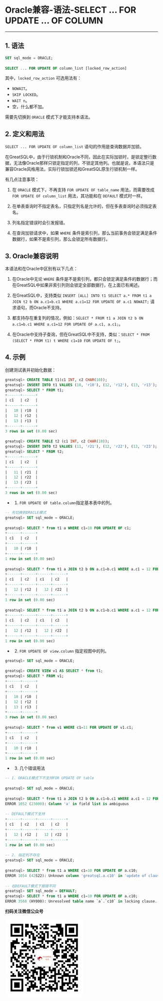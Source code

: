 # Oracle兼容-语法-SELECT ... FOR UPDATE ... OF COLUMN
---


## 1. 语法

```sql
SET sql_mode = ORACLE;

SELECT ... FOR UPDATE OF column_list [locked_row_action]
```

其中，`locked_row_action` 可选用法有：

- `NOWAIT`。
- `SKIP LOCKED`。
- `WAIT n`。
- 空，什么都不加。

需要先切换到 `ORACLE` 模式下才能支持本语法。

## 2. 定义和用法

`SELECT ... FOR UPDATE OF column_list` 语句的作用是查询数据并加锁。

在GreatSQL中，由于行锁机制和Oracle不同，因此在实际加锁时，是锁定整行数据，无法像Oracle那样只锁定指定的列，不锁定其他列。也就是说，本语法只是兼容Oracle风格用法，实际行锁加锁还和GreatSQL原生行锁机制一样。


有几点注意事项：

1. 在 `ORACLE` 模式下，不再支持 `FOR UPDATE OF table_name` 用法，而需要改成 `FOR UPDATE OF column_list` 用法，其功能和在 `DEFAULT` 模式时一样。

2. 在单表查询时不指定表名，只指定列名是允许的，但在多表查询时必须指定表名。

3. 列名指定错误时会引发报错。

4. 在查询加锁请求中，如果 `WHERE` 条件是索引列，那么当前事务会锁定满足条件数据行，如果不是索引列，那么会锁定所有数据行。


## 3. Oracle兼容说明

本语法和在Oracle中区别有以下几点：

1. 在Oracle中无论 `WHERE` 条件是不是索引列，都只会锁定满足条件的数据行；而在GreatSQL中如果非索引列则会锁定全部数据行，在上面已有阐述。

2. 在GreatSQL中，支持类似 `INSERT [ALL] INTO t1 SELECT a.* FROM t1 a JOIN t2 b ON a.c1=b.c1 WHERE a.c1=12 FOR UPDATE OF a.c1 NOWAIT;` 请求语句，而Oracle不支持。

3. 都支持存在重复列的情况，例如：`SELECT * FROM t1 a JOIN t2 b ON a.c1=b.c1 WHERE a.c1=12 FOR UPDATE OF a.c1, a.c1;`。

4. 在Oracle中支持子查询，但在GreatSQL中不支持，类似：`SELECT * FROM (SELECT * FROM t1) t WHERE c1=10 FOR UPDATE OF t;`。


## 4. 示例

创建测试表并初始化数据：
```sql
greatsql> CREATE TABLE t1(c1 INT, c2 CHAR(10));
greatsql> INSERT INTO t1 VALUES (10, 'r10'), (12, 'r12'), (13, 'r13');
greatsql> SELECT * FROM t1;
+------+------+
| c1   | c2   |
+------+------+
|   10 | r10  |
|   12 | r12  |
|   13 | r13  |
+------+------+
3 rows in set (0.00 sec)

greatsql> CREATE TABLE t2 (c1 INT, c2 CHAR(10));
greatsql> INSERT INTO t2 VALUES (11, 'r21'), (12, 'r22'), (13, 'r23');
greatsql> SELECT * FROM t2;
+------+------+
| c1   | c2   |
+------+------+
|   11 | r21  |
|   12 | r22  |
|   13 | r23  |
+------+------+
3 rows in set (0.00 sec)
```

- 1. `FOR UPDATE OF table.column`指定基本表中的列。

```sql
-- 先切换到ORACLE模式
greatsql> SET sql_mode = ORACLE;

greatsql> SELECT * from t1 a WHERE c1=10 FOR UPDATE OF c1;
+------+------+
| c1   | c2   |
+------+------+
|   10 | r10  |
+------+------+
1 row in set (0.00 sec)

greatsql> SELECT * from t1 a JOIN t2 b ON a.c1=b.c1 WHERE a.c1 = 12 FOR UPDATE OF a.c1 NOWAIT;
+------+------+------+------+
| c1   | c2   | c1   | c2   |
+------+------+------+------+
|   12 | r12  |   12 | r22  |
+------+------+------+------+
1 row in set (0.00 sec)

greatsql> SELECT * from t1 a JOIN t2 b ON a.c1=b.c1 WHERE a.c1 = 12 FOR UPDATE OF a.c1,b.c2 NOWAIT;
+------+------+------+------+
| c1   | c2   | c1   | c2   |
+------+------+------+------+
|   12 | r12  |   12 | r22  |
+------+------+------+------+
1 row in set (0.00 sec)
```

- 2. `FOR UPDATE OF view.column` 指定视图中的列。

```sql
greatsql> SET sql_mode = ORACLE;

greatsql> CREATE VIEW v1 AS SELECT * from t1;
greatsql> SELECT * FROM v1;
+------+------+
| c1   | c2   |
+------+------+
|   10 | r10  |
|   12 | r12  |
|   13 | r13  |
+------+------+
3 rows in set (0.00 sec)

greatsql> SELECT * from v1 WHERE c1=11 FOR UPDATE OF v1.c1;
+------+------+
| c1   | c2   |
+------+------+
|   10 | r10  |
+------+------+
1 row in set (0.00 sec)
```

- 3. 几个错误用法

```sql
-- 1. ORACLE模式下不支持FOR UPDATE OF table 

greatsql> SET sql_mode = ORACLE;

greatsql> SELECT * from t1 a JOIN t2 b ON a.c1=b.c1 WHERE a.c1 = 12 FOR UPDATE OF a NOWAIT;
ERROR 1052 (23000): Column 'a' in field list is ambiguous

-- DEFAULT模式下支持
+------+------+------+------+
| c1   | c2   | c1   | c2   |
+------+------+------+------+
|   12 | r12  |   12 | r22  |
+------+------+------+------+
1 row in set (0.00 sec)

-- 2. 指定列不存在
greatsql> SET sql_mode = ORACLE;

greatsql> SELECT * from t1 a WHERE c1=10 FOR UPDATE OF a.c10;
ERROR 1054 (42S22): Unknown column 'greatsql.a.c10' in 'update of clause'

-- 在DEFAULT模式下报错不同
greatsql> SET sql_mode = DEFAULT;
greatsql> SELECT * from t1 a WHERE c1=10 FOR UPDATE OF a.c10;
ERROR 3568 (HY000): Unresolved table name `a`.`c10` in locking clause.
```




**扫码关注微信公众号**

![greatsql-wx](../../greatsql-wx.jpg)
